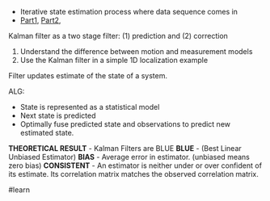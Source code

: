 

- Iterative state estimation process where data sequence comes in
- [Part1](https://www.youtube.com/watch?v=LioOvUZ1MiM), [Part2](https://www.youtube.com/watch?v=8oeg2fdV8jE), 

Kalman filter as a two stage filter: (1) prediction and (2)
correction
1. Understand the difference between motion and measurement models
2. Use the Kalman filter in a simple 1D localization example



Filter updates estimate of the state of a system.

ALG:
- State is represented as a statistical model
- Next state is predicted 
- Optimally fuse predicted state and observations to predict new estimated state.


**THEORETICAL RESULT** - Kalman Filters are BLUE
**BLUE** - (Best Linear Unbiased Estimator)
**BIAS** - Average error in estimator.  (unbiased means zero bias)
**CONSISTENT** - An estimator is neither under or over confident of its estimate.  Its correlation matrix matches the observed correlation matrix.



#learn

